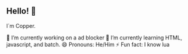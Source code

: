 ## Hello! 👋

I`m Copper.

🔭 I’m currently working on a ad blocker
🌱 I’m currently learning HTML, javascript, and batch.
😄 Pronouns: He/Him
⚡ Fun fact: I know lua

<!--
**Copper90/Copper90** is a ✨ _special_ ✨ repository because its `README.md` (this file) appears on your GitHub profile.

Here are some ideas to get you started:

- 🔭 I’m currently working on ...
- 🌱 I’m currently learning ...
- 👯 I’m looking to collaborate on ...
- 🤔 I’m looking for help with ...
- 💬 Ask me about ...
- 📫 How to reach me: ...
- 😄 Pronouns: ...
- ⚡ Fun fact: ...
-->

